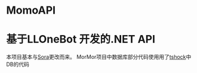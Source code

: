 # MomoAPI
# 基于LLOneBot 开发的.NET API
本项目基本与[Sora](https://github.com/Hoshikawa-Kaguya/Sora)更改而来。
MorMor项目中数据库部分代码使用用了[tshock](https://github.com/Pryaxis/TShock)中DB的代码
